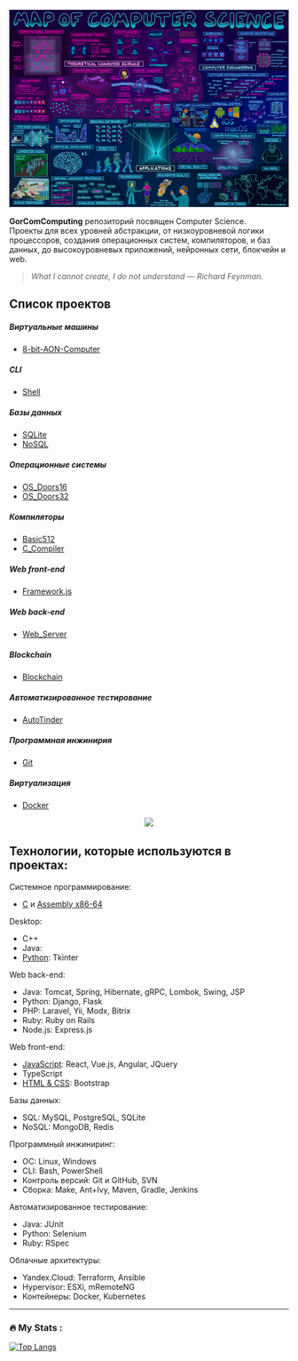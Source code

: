 ![MapOfComputerScience.jpg](MapOfComputerScience.jpg)

**GorComComputing** репозиторий посвящен Computer Science.  
Проекты для всех уровней абстракции, от низкоуровневой логики процессоров, создания операционных систем, компиляторов, и баз данных, до высокоуровневых приложений, нейронных сети, блокчейн и web.

> *What I cannot create, I do not understand — Richard Feynman.*

## Список проектов

##### Виртуальные машины
* [8-bit-AON-Computer](https://github.com/GorComComputing/8-bit-AON-Computer)
##### CLI
* [Shell](https://github.com/GorComComputing/Shell)
##### Базы данных
* [SQLite](https://github.com/GorComComputing/SQLite)
* [NoSQL](https://github.com/GorComComputing/NoSQL)
##### Операционные системы
* [OS_Doors16](https://github.com/GorComComputing/OS_Doors16)
* [OS_Doors32](https://github.com/GorComComputing/OS_Doors32)
##### Компиляторы
* [Basic512](https://github.com/GorComComputing/Basic512)
* [C_Compiler](https://github.com/GorComComputing/C_Compiler)
##### Web front-end
* [Framework.js](https://github.com/GorComComputing/Framework.js)
##### Web back-end
* [Web_Server](https://github.com/GorComComputing/Web_Server)
##### Blockchain
* [Blockchain](https://github.com/GorComComputing/Blockchain)
##### Автоматизированное тестирование
* [AutoTinder](https://github.com/GorComComputing/AutoTinder)
##### Программная инжинирия
* [Git](https://github.com/GorComComputing/Git)
##### Виртуализация
* [Docker](https://github.com/GorComComputing/Docker)

<div id="header" align="center">
  <img src="https://media.giphy.com/media/3ohc157IyQlpWtqbug/giphy.gif" width="100"/>
</div>


## Технологии, которые используются в проектах:
Системное программирование:
- [C](https://github.com/GorComComputing?tab=repositories&q=&type=&language=c&sort=) и [Assembly x86-64](https://github.com/GorComComputing?tab=repositories&q=&type=&language=assembly&sort=)

Desktop:
- C++
- Java: 
- [Python](https://github.com/GorComComputing?tab=repositories&q=&type=&language=python&sort=): Tkinter

Web back-end:
- Java: Tomcat, Spring, Hibernate, gRPC, Lombok, Swing, JSP
- Python: Django, Flask
- PHP: Laravel, Yii, Modx, Bitrix
- Ruby: Ruby on Rails
- Node.js: Express.js

Web front-end:
- [JavaScript](https://github.com/GorComComputing?tab=repositories&q=&type=&language=javascript&sort=): React, Vue.js, Angular, JQuery
- TypeScript
- [HTML & CSS](https://github.com/GorComComputing?tab=repositories&q=&type=&language=html&sort=): Bootstrap

Базы данных:
- SQL: MySQL, PostgreSQL, SQLite
- NoSQL: MongoDB, Redis 

Программный инжиниринг:
- ОС: Linux, Windows
- CLI: Bash, PowerShell
- Контроль версий: Git и GitHub, SVN
- Сборка: Make, Ant+Ivy, Maven, Gradle, Jenkins

Автоматизированное тестирование:
- Java: JUnit
- Python: Selenium
- Ruby: RSpec

Облачные архитектуры:
- Yandex.Cloud: Terraform, Ansible
- Hypervisor: ESXi, mRemoteNG
- Контейнеры: Docker, Kubernetes







---

### :fire: My Stats :
[![Top Langs](https://github-readme-stats.vercel.app/api/top-langs/?username=GorComComputing&layout=compact&theme=vision-friendly-dark)](https://github.com/anuraghazra/github-readme-stats)


